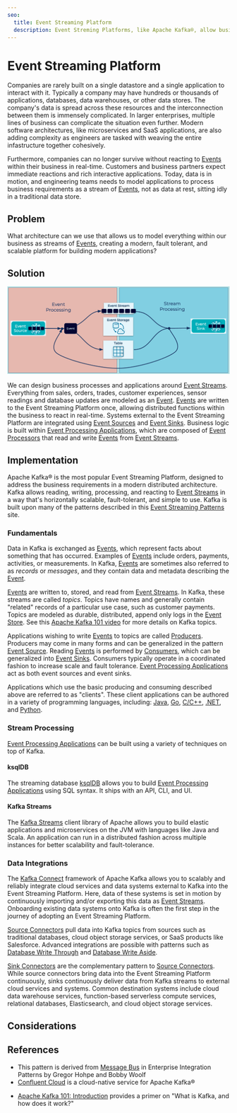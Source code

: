 ```yaml
---
seo:
  title: Event Streaming Platform
  description: Event Streming Platforms, like Apache Kafka®, allow businesses to design processes and applications around Event Streams.
---
```


# Event Streaming Platform
Companies are rarely built on a single datastore and a single application to interact with it. Typically a company may have hundreds or thousands of applications, databases, data warehouses, or other data stores. The company's data is spread across these resources and the interconnection between them is immensely complicated. In larger enterprises, multiple lines of business can complicate the situation even further. Modern software architectures, like microservices and SaaS applications, are also adding complexity as engineers are tasked with weaving the entire infastructure together cohesively.

Furthermore, companies can no longer survive without reacting to [Events](../event/event.md) within their business in real-time. Customers and business partners expect immediate reactions and rich interactive applications. Today, data is in motion, and engineering teams needs to model applications to process business requirements as a stream of [Events](../event/event.md), not as data at rest, sitting idly in a traditional data store.

## Problem
What architecture can we use that allows us to model everything within our business as streams of [Events](../event/event.md), creating a modern, fault tolerant, and scalable platform for building modern applications?

## Solution
![event streaming platform](../img/event-streaming-platform.png)

We can design business processes and applications around [Event Streams](../event-stream/event-stream.md). Everything from sales, orders, trades, customer experiences, sensor readings and database updates are modeled as an [Event](../event/event.md). [Events](../event/event.md) are written to the Event Streaming Platform once, allowing distributed functions within the business to react in real-time. Systems external to the Event Streaming Platform are integrated using [Event Sources](../event-source/event-source.md) and [Event Sinks](../event-sink/event-sink.md). Business logic is built within [Event Processing Applications](../event-processing/event-processing-application.md), which are composed of [Event Processors](../event-processing/event-processor.md) that read and write [Events](../event/even.md) from [Event Streams](../event-stream/event-stream.md).

## Implementation

Apache Kafka® is the most popular Event Streaming Platform, designed to address the business requirements in a modern distributed architecture. Kafka allows reading, writing, processing, and reacting to [Event Streams](../event-stream/event-stream.md) in a way that's horizontally scalable, fault-tolerant, and simple to use. Kafka is built upon many of the patterns described in this [Event Streaming Patterns](../index.md) site.

### Fundamentals
Data in Kafka is exchanged as [Events](../event/event.md), which represent facts about something that has occurred. Examples of [Events](../event/event.md) include orders, payments, activities, or measurements. In Kafka, [Events](../event/event.md) are sometimes also referred to as _records_ or _messages_, and they contain data and metadata describing the [Event](../event/event.md).

<!-- TODO: The youtube link below needs to be to the DCI 101 course-->
[Events](../event/event.md) are written to, stored, and read from [Event Streams](../event-stream/event-stream.md). In Kafka, these streams are called _topics_. Topics have names and generally contain "related" records of a particular use case, such as customer payments. Topics are modeled as durable, distributed, append only logs in the [Event Store](../event-storage/event-store.md). See this [Apache Kafka 101 video](https://www.youtube.com/watch?v=kj9JH3ZdsBQ) for more details on Kafka topics.

Applications wishing to write [Events](../event/event.md) to topics are called [Producers](https://docs.confluent.io/platform/current/clients/producer.html). Producers may come in many forms and can be generalized in the pattern [Event Source](../event-source/event-source.md). Reading [Events](../event/event.md) is performed by [Consumers](https://docs.confluent.io/platform/current/clients/consumer.html), which can be generalized into [Event Sinks](../event-sink/event-sink.md). Consumers typically operate in a coordinated fashion to increase scale and fault tolerance. [Event Processing Applications](../event-processing/event-processing-application.md) act as both event sources and event sinks. 

Applications which use the basic producing and consuming described above are referred to as "clients". These client applications can be authored in a variety of programming languages, including: [Java](https://docs.confluent.io/clients-kafka-java/current/), [Go](https://docs.confluent.io/clients-confluent-kafka-go/current/), [C/C++](https://docs.confluent.io/clients-librdkafka/current/), [.NET](https://docs.confluent.io/clients-confluent-kafka-dotnet/current/), and [Python](https://docs.confluent.io/clients-confluent-kafka-python/current/).

### Stream Processing
[Event Processing Applications](../event-processing/event-processing-application.md) can be built using a variety of techniques on top of Kafka. 

#### ksqlDB
The streaming database [ksqlDB](https://ksqldb.io) allows you to build [Event Processing Applications](../event-processing/event-processing-application.md) using SQL syntax. It ships with an API, CLI, and UI.

#### Kafka Streams
The [Kafka Streams](https://docs.confluent.io/platform/current/streams/index.html) client library of Apache allows you to build elastic applications and microservices on the JVM with languages like Java and Scala. An application can run in a distributed fashion across multiple instances for better scalability and fault-tolerance.

### Data Integrations 

The [Kafka Connect](https://docs.confluent.io/platform/current/connect/index.html) framework of Apache Kafka allows you to scalably and reliably integrate cloud services and data systems external to Kafka into the Event Streaming Platform. Here, data of these systems is set in motion by continuously importing and/or exporting this data as [Event Streams](../event-stream/event-stream.md). Onboarding existing data systems onto Kafka is often the first step in the journey of adopting an Event Streaming Platform.

[Source Connectors](../event-source/event-source-connector.md) pull data into Kafka topics from sources such as traditional databases, cloud object storage services, or SaaS products like Salesforce. Advanced integrations are possible with patterns such as [Database Write Through](../event-source/database-write-through.md) and [Database Write Aside](../event-source/database-write-aside.md).

[Sink Connectors](../event-sink/event-sink-connector.md) are the complementary pattern to [Source Connectors](../event-source/event-source.md). While source connectors bring data into the Event Streaming Platform continuously, sinks continuously deliver data from Kafka streams to external cloud services and systems. Common destination systems include cloud data warehouse services, function-based serverless compute services, relational databases, Elasticsearch, and cloud object storage services.

## Considerations 

## References
* This pattern is derived from [Message Bus](https://www.enterpriseintegrationpatterns.com/patterns/messaging/MessageBus.html) in Enterprise Integration Patterns by Gregor Hohpe and Bobby Woolf
* [Confluent Cloud](https://www.confluent.io/confluent-cloud/) is a cloud-native service for Apache Kafka®
<!-- TODO: the following link needs to be to the new DCI 101 course-->
* [Apache Kafka 101: Introduction](https://www.youtube.com/watch?v=qu96DFXtbG4) provides a primer on "What is Kafka, and how does it work?"
